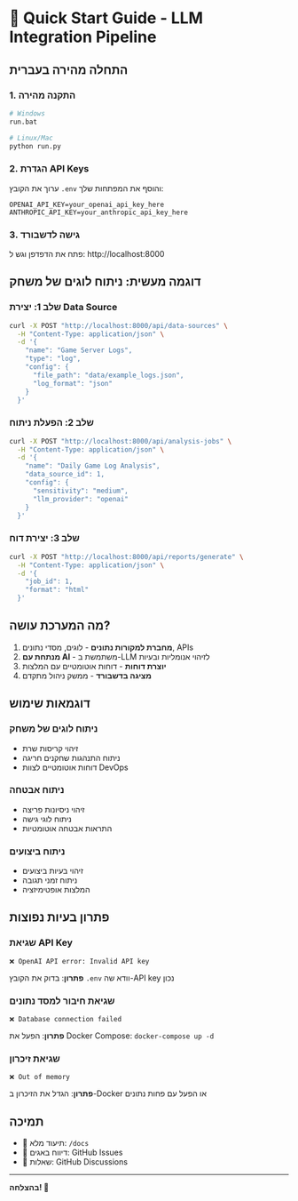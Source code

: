 # 🚀 Quick Start Guide - LLM Integration Pipeline

## התחלה מהירה בעברית

### 1. התקנה מהירה
```bash
# Windows
run.bat

# Linux/Mac
python run.py
```

### 2. הגדרת API Keys
ערוך את הקובץ `.env` והוסף את המפתחות שלך:
```env
OPENAI_API_KEY=your_openai_api_key_here
ANTHROPIC_API_KEY=your_anthropic_api_key_here
```

### 3. גישה לדשבורד
פתח את הדפדפן וגש ל: http://localhost:8000

## דוגמה מעשית: ניתוח לוגים של משחק

### שלב 1: יצירת Data Source
```bash
curl -X POST "http://localhost:8000/api/data-sources" \
  -H "Content-Type: application/json" \
  -d '{
    "name": "Game Server Logs",
    "type": "log",
    "config": {
      "file_path": "data/example_logs.json",
      "log_format": "json"
    }
  }'
```

### שלב 2: הפעלת ניתוח
```bash
curl -X POST "http://localhost:8000/api/analysis-jobs" \
  -H "Content-Type: application/json" \
  -d '{
    "name": "Daily Game Log Analysis",
    "data_source_id": 1,
    "config": {
      "sensitivity": "medium",
      "llm_provider": "openai"
    }
  }'
```

### שלב 3: יצירת דוח
```bash
curl -X POST "http://localhost:8000/api/reports/generate" \
  -H "Content-Type: application/json" \
  -d '{
    "job_id": 1,
    "format": "html"
  }'
```

## מה המערכת עושה?

1. **מחברת למקורות נתונים** - לוגים, מסדי נתונים, APIs
2. **מנתחת עם AI** - משתמשת ב-LLM לזיהוי אנומליות ובעיות
3. **יוצרת דוחות** - דוחות אוטומטיים עם המלצות
4. **מציגה בדשבורד** - ממשק ניהול מתקדם

## דוגמאות שימוש

### ניתוח לוגים של משחק
- זיהוי קריסות שרת
- ניתוח התנהגות שחקנים חריגה
- דוחות אוטומטיים לצוות DevOps

### ניתוח אבטחה
- זיהוי ניסיונות פריצה
- ניתוח לוגי גישה
- התראות אבטחה אוטומטיות

### ניתוח ביצועים
- זיהוי בעיות ביצועים
- ניתוח זמני תגובה
- המלצות אופטימיזציה

## פתרון בעיות נפוצות

### שגיאת API Key
```
❌ OpenAI API error: Invalid API key
```
**פתרון**: בדוק את הקובץ `.env` וודא שה-API key נכון

### שגיאת חיבור למסד נתונים
```
❌ Database connection failed
```
**פתרון**: הפעל את Docker Compose: `docker-compose up -d`

### שגיאת זיכרון
```
❌ Out of memory
```
**פתרון**: הגדל את הזיכרון ב-Docker או הפעל עם פחות נתונים

## תמיכה

- 📖 תיעוד מלא: `/docs`
- 🐛 דיווח באגים: GitHub Issues
- 💬 שאלות: GitHub Discussions

---

**בהצלחה! 🎉**
